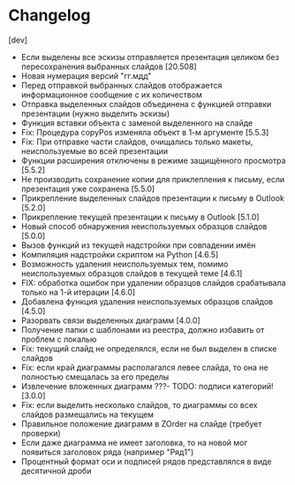 # Changelog
[dev]
- Если выделены все эскизы отправляется презентация целиком без пересохранения выбранных слайдов
[20.508]
- Новая нумерация версий "гг.мдд"
- Перед отправкой выбранных слайдов отображается информационное сообщение с их количеством
- Отправка выделенных слайдов объединена с функцией отправки презентации (нужно выделить эскизы)
- Функция вставки объекта с заменой выделенного на слайде
- Fix: Процедура copyPos изменяла объект в 1-м аргументе
[5.5.3]
- Fix: При отправке части слайдов, очищались только макеты, неиспользуемые во всей презентации
- Функции расширения отключены в режиме защищённого просмотра
[5.5.2]
- Не производить сохранение копии для приклепления к письму, если презентация уже сохранена
[5.5.0]
- Прикрепление выделенных слайдов презентации к письму в Outlook
[5.2.0]
- Прикрепление текущей презентации к письму в Outlook
[5.1.0]
- Новый способ обнаружения неиспользуемых образцов слайдов
[5.0.0]
- Вызов функций из текущей надстройки при совпадении имён
- Компиляция надстройки скриптом на Python
[4.6.5]
- Возможность удаления неиспользуемых тем, помимо неиспользуемых образцов слайдов в текущей теме
[4.6.1]
- FIX: обработка ошибок при удалении образцов слайдов срабатывала только на 1-й итерации
[4.6.0]
- Добавлена функция удаления неиспользуемых образцов слайдов
[4.5.0]
- Разорвать связи выделенных диаграмм
[4.0.0]
- Получение папки с шаблонами из реестра, должно избавить от проблем с локалью
- Fix: текущий слайд не определялся, если не был выделен в списке слайдов
- Fix: если край диаграммы располагался левее слайда, то она не полностью смещалась за его пределы
- Извлечение вложенных диаграмм
???- TODO: подписи категорий!
[3.0.0]
- Fix: если выделить несколько слайдов, то диаграммы со всех слайдов размещались на текущем
- Правильное положение диаграмм в ZOrder на слайде (требует проверки)
- Если даже диаграмма не имеет заголовка, то на новой мог появиться заголовок ряда (например "Ряд1")
- Процентный формат оси и подписей рядов представлялся в виде десятичной дроби
